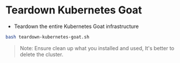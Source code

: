 # Teardown Kubernetes Goat

* Teardown the entire Kubernetes Goat infrastructure

```bash
bash teardown-kubernetes-goat.sh
```

> Note: Ensure clean up what you installed and used, It's better to delete the cluster.
